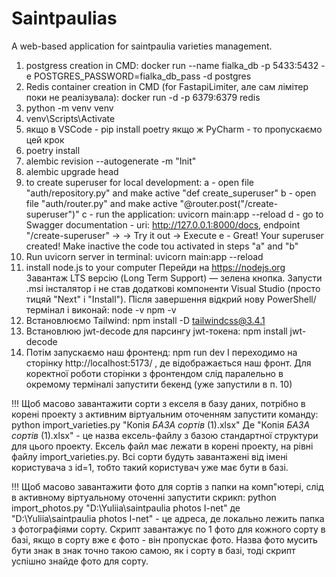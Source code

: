 # Saintpaulias
A web-based application for saintpaulia varieties management.

1) postgress creation in CMD:
   docker run --name fialka_db -p 5433:5432 -e POSTGRES_PASSWORD=fialka_db_pass -d postgres
2) Redis container creation in CMD (for FastapiLimiter, але сам лімітер поки не реалізувала):
   docker run -d -p 6379:6379 redis
3) python -m venv venv
4) venv\Scripts\Activate
5) якщо в VSCode - pip install poetry 
   якщо ж PyCharm - то пропускаємо цей крок
6) poetry install
7) alembic revision --autogenerate -m "Init"
8) alembic upgrade head
9) to create superuser for local development: 
a - open file "auth/repository.py" and make  active "def create_superuser"
b - open file "auth/router.py" and make  active "@router.post("/create-superuser")"
c - run the application: uvicorn main:app --reload
d - go to Swagger documentation - uri: http://127.0.0.1:8000/docs, endpoint "/create-superuser" ->
   -> Try it out -> Execute
e - Great! Your superuser created! Make inactive the code tou activated in steps "a" and "b"
10) Run uvicorn server in terminal: 
uvicorn main:app --reload
11) install node.js to your computer
Перейди на https://nodejs.org
Завантаж LTS версію (Long Term Support) — зелена кнопка.
Запусти .msi інсталятор і не став додаткові компоненти Visual Studio (просто тицяй "Next" і "Install").
Після завершення відкрий нову PowerShell/термінал і виконай:
node -v
npm -v
12) Встановлюємо Tailwind:
npm install -D tailwindcss@3.4.1
13) Встановлюю jwt-decode для парсингу jwt-токена:
npm install jwt-decode
14) Потім запускаємо наш фронтенд: npm run dev
І переходимо на сторінку http://localhost:5173/ , де відображається наш фронт.
Для коректної роботи сторінки з фронтендом слід паралельно в окремому терміналі запустити бекенд (уже запустили в п. 10) 



!!! Щоб масово завантажити сорти з екселя в базу даних, потрібно в корені проекту з активним віртуальним оточенням 
запустити команду:
python import_varieties.py "Копія _БАЗА сортів_ (1).xlsx"
Де "Копія _БАЗА сортів_ (1).xlsx" - це назва ексель-файлу з базою стандартної структури для цього проекту. 
Ексель файл має лежати в корені проекту, на рівні файлу import_varieties.py.
Всі сорти будуть завантажені від імені користувача з id=1, тобто такий користувач уже має бути в базі.

!!! Щоб масово завантажити фото для сортів з папки на комп"ютері, слід в активному віртуальному оточенні запустити 
скрикп:
python import_photos.py "D:\Yuliia\saintpaulia photos I-net"
де "D:\Yuliia\saintpaulia photos I-net" - це адреса, де локально лежить папка з фотографіями сорту.
Скрипт завантажує по 1 фото для кожного сорту в базі, якщо в сорту вже є фото - він пропускає фото.
Назва фото мусить бути знак в знак точно такою самою, як і сорту в базі, тоді скрипт успішно знайде фото для сорту.
